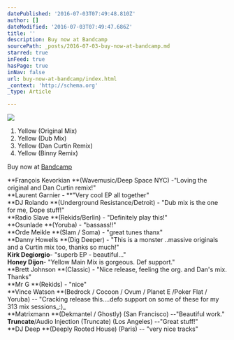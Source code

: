 ```yaml
---
datePublished: '2016-07-03T07:49:48.810Z'
author: []
dateModified: '2016-07-03T07:49:47.686Z'
title: ''
description: Buy now at Bandcamp
sourcePath: _posts/2016-07-03-buy-now-at-bandcamp.md
starred: true
inFeed: true
hasPage: true
inNav: false
url: buy-now-at-bandcamp/index.html
_context: 'http://schema.org'
_type: Article

---
```

![](https://the-grid-user-content.s3-us-west-2.amazonaws.com/c22a584a-7d2e-4aa1-b6a1-8a8d6be1e612.jpg)

1. Yellow (Original Mix)
2. Yellow (Dub Mix)
3. Yellow (Dan Curtin Remix)
4. Yellow (Binny Remix)

Buy now at [Bandcamp][0]

**François Kevorkian **(Wavemusic/Deep Space NYC) -"Loving the original and Dan Curtin remix!"  
**Laurent Garnier - **"Very cool EP all together"  
**DJ Rolando **(Underground Resistance/Detroit) - "Dub mix is the one for me, Dope stuff!"  
**Radio Slave **(Rekids/Berlin) - "Definitely play this!"  
**Osunlade **(Yoruba) - "bassass!!"  
**Orde Meikle **(Slam / Soma) - "great tunes thanx"  
**Danny Howells **(Dig Deeper) - "This is a monster ..massive originals and a Curtin mix too, thanks so much!"  
**Kirk Degiorgio**- "superb EP - beautiful..."  
**Honey Dijon**- "Yellow Main Mix is gorgeous. Def support."  
**Brett Johnson **(Classic) - "Nice release, feeling the org. and Dan's mix. Thanks"  
**Mr G **(Rekids) - "nice"  
**Vince Watson **(Bedrock / Cocoon / Ovum / Planet E /Poker Flat / Yoruba) -- "Cracking release this....defo support on some of these for my 313 mix sessions_:)_  
**Matrixmann **(Dekmantel / Ghostly) (San Francisco) --"Beautiful work."  
**Truncate**/Audio Injection (Truncate) (Los Angeles) --"Great stuff!"  
**DJ Deep **(Deeply Rooted House) (Paris) -- "very nice tracks"

[0]: https://jameskumo.bandcamp.com/album/james-kumo-yellow-ep "James Kumo - Yellow EP"